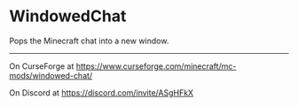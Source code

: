 # WindowedChat
Pops the Minecraft chat into a new window.

---

On CurseForge at https://www.curseforge.com/minecraft/mc-mods/windowed-chat/

On Discord at https://discord.com/invite/ASgHFkX